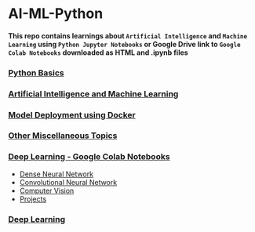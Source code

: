 # AI-ML-Python
#### This repo contains learnings about `Artificial Intelligence` and `Machine Learning` using `Python Jupyter Notebooks` or Google Drive link to `Google Colab Notebooks` downloaded as HTML and .ipynb files
### [Python Basics](https://github.com/SyedAanif/AI-ML-Python/tree/master/basics-python-with-jupyter-notebook)
### [Artificial Intelligence and Machine Learning](https://github.com/SyedAanif/AI-ML-Python/tree/master/Machine%20Learning)
### [Model Deployment using Docker](https://github.com/SyedAanif/AI-ML-Python/tree/master/Model%20Deployment)
### [Other Miscellaneous Topics](https://github.com/SyedAanif/AI-ML-Python/tree/master/Other)
### [Deep Learning - Google Colab Notebooks](https://drive.google.com/drive/folders/1YpIrrFXCCI0r8JC938ve5asvSYfbQwQ2?usp=sharing)
  - [Dense Neural Network](https://drive.google.com/drive/folders/1-lzEC95RNx5AQaFbvNKZIZriK-89iYIl?usp=sharing)
  - [Convolutional Neural Network](https://drive.google.com/drive/folders/1eGYUGcbB5QV4Fkn998SRKLgMtv7jMhVn?usp=sharing)
  - [Computer Vision](https://drive.google.com/drive/folders/1sjBWNN9xkLLjhdFEFT3sRKY0dxeFGO0L?usp=sharing)
  - [Projects](https://drive.google.com/drive/folders/1sjBWNN9xkLLjhdFEFT3sRKY0dxeFGO0L?usp=sharing)
### [Deep Learning](https://github.com/SyedAanif/AI-ML-Python/tree/master/Deep%20Learning)
